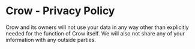 # Crow - Privacy Policy

Crow and its owners will not use your data in any way other than explicitly needed for the function of Crow itself. We will also not share any of your information with any outside parties.